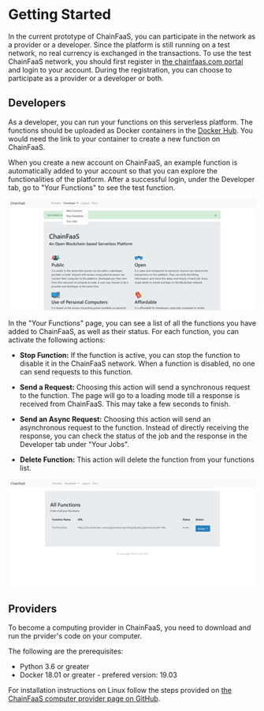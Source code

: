 # Getting Started

In the current prototype of ChainFaaS, you can participate in the network as a provider or a developer. Since the platform is still running on a test network, no real currency is exchanged in the transactions. To use the test ChainFaaS network, you should first register in [the chainfaas.com portal](https://chainfaas.com/) and login to your account. During the registration, you can choose to participate as a provider or a developer or both. 

## Developers

As a developer, you can run your functions on this serverless platform. The functions should be uploaded as Docker containers in the [Docker Hub](https://hub.docker.com/). You would need the link to your container to create a new function on ChainFaaS. 

When you create a new account on ChainFaaS, an example function is automatically added to your account so that you can explore the functionalities of the platform. After a successful login, under the Developer tab, go to "Your Functions" to see the test function. 

![Problem loading your functions image](img/yourFunctions.png)

In the "Your Functions" page, you can see a list of all the functions you have added to ChainFaaS, as well as their status. For each function, you can activate the following actions:

* **Stop Function:** If the function is active, you can stop the function to disable it in the ChainFaaS network. When a function is disabled, no one can send requests to this function. 

* **Send a Request:** Choosing this action will send a synchronous request to the function. The page will go to a loading mode till a response is received from ChainFaaS. This may take a few seconds to finish.   

* **Send an Async Request:** Choosing this action will send an asynchronous request to the function. Instead of directly receiving the response, you can check the status of the job and the response in the Developer tab under "Your Jobs".

* **Delete Function:** This action will delete the function from your functions list.

![Problem loading image](img/actions.png)

## Providers

To become a computing provider in ChainFaaS, you need to download and run the prvider's code on your computer. 

The following are the prerequisites:
* Python 3.6 or greater
* Docker 18.01 or greater - prefered version: 19.03

For installation instructions on Linux follow the steps provided on [the ChainFaaS computer provider page on GitHub](https://github.com/pacslab/ChainFaaS/tree/master/ComputeProvider).